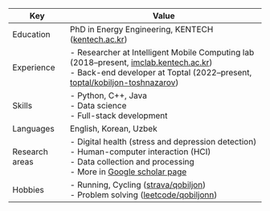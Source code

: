 | Key | Value |
| --- | --- |
| Education | PhD in Energy Engineering, KENTECH ([kentech.ac.kr](https://kentech.ac.kr/submenu.do?menuurl=VJTadquYEJk2v734UfEqYg%3D%3D&)) |
| Experience | - Researcher at Intelligent Mobile Computing lab (2018–present, [imclab.kentech.ac.kr](https://imc.kentech.ac.kr/composition/)) <br> - Back-end developer at Toptal (2022–present, [toptal/kobiljon-toshnazarov](https://toptal.com/resume/kobiljon-toshnazarov)) |
| Skills | - Python, C++, Java <br> - Data science <br> - Full-stack development |
| Languages | English, Korean, Uzbek |
| Research areas | - Digital health (stress and depression detection) <br> - Human-computer interaction (HCI) <br> - Data collection and processing <br> - More in [Google scholar page](https://scholar.google.com/citations?user=CQp5uugAAAAJ&hl=en&oi=ao) |
| Hobbies | - Running, Cycling ([strava/qobiljon](https://www.strava.com/athletes/qobiljon)) <br> - Problem solving ([leetcode/qobiljonn](https://leetcode.com/qobiljonn/)) |

